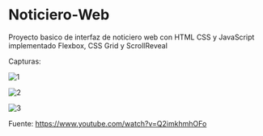 # Noticiero-Web

Proyecto basico de interfaz de noticiero web con HTML CSS y JavaScript implementado Flexbox, CSS Grid y ScrollReveal

Capturas:

![1](https://user-images.githubusercontent.com/63277362/106226199-4b44c780-61ac-11eb-8610-fad1257d2190.png)


![2](https://user-images.githubusercontent.com/63277362/106226214-54ce2f80-61ac-11eb-9eff-d7fc64be242d.png)


![3](https://user-images.githubusercontent.com/63277362/106226219-55ff5c80-61ac-11eb-933c-f3b721288d3d.png)







Fuente: https://www.youtube.com/watch?v=Q2imkhmhOFo
